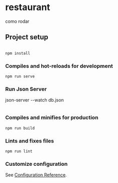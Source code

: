 # restaurant

como rodar

## Project setup
```

npm install
```

### Compiles and hot-reloads for development
```
npm run serve
```

### Run Json Server
json-server --watch db.json


```

```

### Compiles and minifies for production
```
npm run build
```

### Lints and fixes files
```
npm run lint
```

### Customize configuration
See [Configuration Reference](https://cli.vuejs.org/config/).
